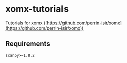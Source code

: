 # xomx-tutorials
Tutorials for xomx ([https://github.com/perrin-isir/xomx](https://github.com/perrin-isir/xomx))

## Requirements

	scanpy>=1.8.2
